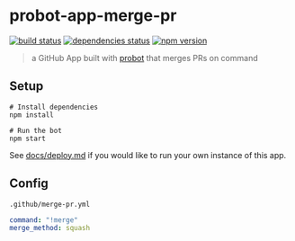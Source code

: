 # probot-app-merge-pr

[![build status][build-badge]][build-href]
[![dependencies status][deps-badge]][deps-href]
[![npm version][npm-badge]][npm-href]

> a GitHub App built with [probot](https://github.com/probot/probot) that merges PRs on command

## Setup

```
# Install dependencies
npm install

# Run the bot
npm start
```

See [docs/deploy.md](docs/deploy.md) if you would like to run your own instance of this app.

## Config

`.github/merge-pr.yml`
```yml
command: "!merge"
merge_method: squash
```

[build-badge]: https://travis-ci.org/uber-web/probot-app-merge-pr.svg?branch=master
[build-href]: https://travis-ci.org/uber-web/probot-app-merge-pr
[deps-badge]: https://david-dm.org/uber-web/probot-app-merge-pr.svg
[deps-href]: https://david-dm.org/uber-web/probot-app-merge-pr
[npm-badge]: https://badge.fury.io/js/probot-app-merge-pr.svg
[npm-href]: https://www.npmjs.com/package/probot-app-merge-pr
